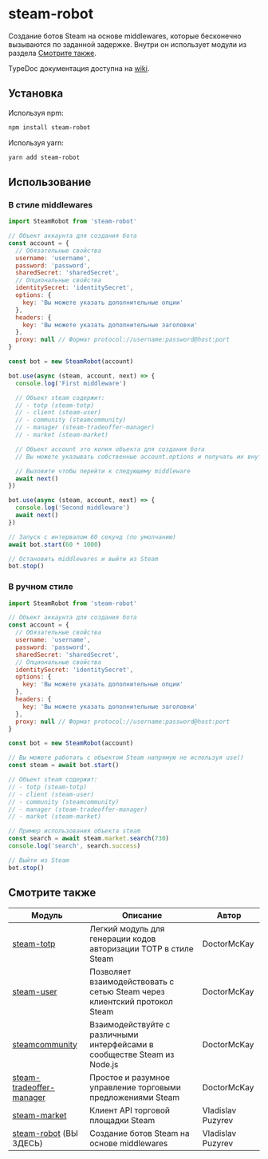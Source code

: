 # steam-robot

Создание ботов Steam на основе middlewares, которые бесконечно вызываются по заданной задержке. Внутри он использует
модули из раздела [Смотрите также](#смотрите-также).

TypeDoc документация доступна на [wiki](https://github.com/vladislav-puzyrev/steam-robot/wiki).

## Установка

Используя npm:

```bash
npm install steam-robot
```

Используя yarn:

```bash
yarn add steam-robot
```

## Использование

### В стиле middlewares

```javascript
import SteamRobot from 'steam-robot'

// Объект аккаунта для создания бота
const account = {
  // Обязательные свойства
  username: 'username',
  password: 'password',
  sharedSecret: 'sharedSecret',
  // Опциональные свойства
  identitySecret: 'identitySecret',
  options: {
    key: 'Вы можете указать дополнительные опции'
  },
  headers: {
    key: 'Вы можете указать дополнительные заголовки'
  },
  proxy: null // Формат protocol://username:password@host:port
}

const bot = new SteamRobot(account)

bot.use(async (steam, account, next) => {
  console.log('First middleware')

  // Объект steam содержит:
  // - totp (steam-totp)
  // - client (steam-user)
  // - community (steamcommunity)
  // - manager (steam-tradeoffer-manager)
  // - market (steam-market)

  // Объект account это копия объекта для создания бота
  // Вы можете указывать собственные account.options и получать их внутри middleware

  // Вызовите чтобы перейти к следующему middleware
  await next()
})

bot.use(async (steam, account, next) => {
  console.log('Second middleware')
  await next()
})

// Запуск с интервалом 60 секунд (по умолчанию)
await bot.start(60 * 1000)

// Остановить middlewares и выйти из Steam
bot.stop()
```

### В ручном стиле

```javascript
import SteamRobot from 'steam-robot'

// Объект аккаунта для создания бота
const account = {
  // Обязательные свойства
  username: 'username',
  password: 'password',
  sharedSecret: 'sharedSecret',
  // Опциональные свойства
  identitySecret: 'identitySecret',
  options: {
    key: 'Вы можете указать дополнительные опции'
  },
  headers: {
    key: 'Вы можете указать дополнительные заголовки'
  },
  proxy: null // Формат protocol://username:password@host:port
}

const bot = new SteamRobot(account)

// Вы можете работать с объектом Steam напрямую не используя use()
const steam = await bot.start()

// Объект steam содержит:
// - totp (steam-totp)
// - client (steam-user)
// - community (steamcommunity)
// - manager (steam-tradeoffer-manager)
// - market (steam-market)

// Пример использования объекта steam
const search = await steam.market.search(730)
console.log('search', search.success)

// Выйти из Steam
bot.stop()
```

## Смотрите также

| Модуль                                                                                   | Описание                                                                  | Автор             |
|------------------------------------------------------------------------------------------|---------------------------------------------------------------------------|-------------------|
| [steam-totp](https://github.com/DoctorMcKay/node-steam-totp)                             | Легкий модуль для генерации кодов авторизации TOTP в стиле Steam          | DoctorMcKay       |
| [steam-user](https://github.com/DoctorMcKay/node-steam-user)                             | Позволяет взаимодействовать с сетью Steam через клиентский протокол Steam | DoctorMcKay       |
| [steamcommunity](https://github.com/DoctorMcKay/node-steamcommunity)                     | Взаимодействуйте с различными интерфейсами в сообществе Steam из Node.js  | DoctorMcKay       |
| [steam-tradeoffer-manager](https://github.com/DoctorMcKay/node-steam-tradeoffer-manager) | Простое и разумное управление торговыми предложениями Steam               | DoctorMcKay       |
| [steam-market](https://github.com/vladislav-puzyrev/steam-market)                        | Клиент API торговой площадки Steam                                        | Vladislav Puzyrev |
| [steam-robot](https://github.com/vladislav-puzyrev/steam-robot) (ВЫ ЗДЕСЬ)               | Создание ботов Steam на основе middlewares                                | Vladislav Puzyrev |
